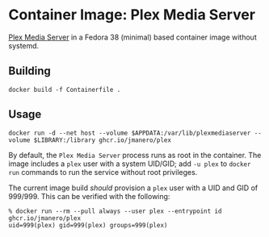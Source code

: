Container Image: Plex Media Server
==================================

[Plex Media Server](https://www.plex.tv/personal-media-server/) in a Fedora 38 (minimal) based container image without systemd.

## Building

```
docker build -f Containerfile .
```

## Usage

```
docker run -d --net host --volume $APPDATA:/var/lib/plexmediaserver --volume $LIBRARY:/library ghcr.io/jmanero/plex
```

By default, the `Plex Media Server` process runs as root in the container. The image includes a `plex` user with a system UID/GID; add `-u plex` to `docker run` commands to run the service without root privileges.

The current image build _should_ provision a `plex` user with a UID and GID of 999/999. This can be verified with the following:

```
% docker run --rm --pull always --user plex --entrypoint id ghcr.io/jmanero/plex
uid=999(plex) gid=999(plex) groups=999(plex)
```
